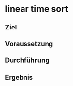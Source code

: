 # linear time sort

## Ziel
<!-- Beschreibe kurz das Problem bzw. den Zweck des Algorithmus -->

## Voraussetzung
<!-- Eingabeformat, benötigte Bibliotheken, Python-Version, ... -->

## Durchführung
<!-- Algorithmusidee, Pseudocode, eventuell Beweis/-Skizze -->

## Ergebnis
<!-- Zeit-/Speicherkomplexität, Beispielausgabe, Tests -->
